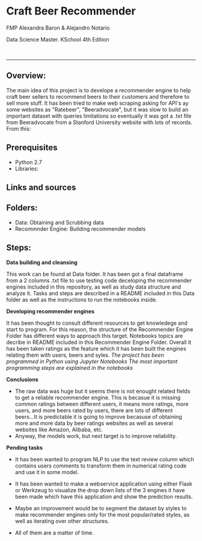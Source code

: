 # Craft Beer Recommender

FMP Alexandra Baron & Alejandro Notario

Data Science Master. KSchool 4th Edition

<br>
<hr>

## Overview:

The main idea of this project is to develope a recommender engine to help craft beer sellers to recommend beers to their customers and therefore to sell more stuff. It has been tried to make web scraping asking for API's ay some websites as "Ratebeer", "Beeradvocate", but it was slow to build an important dataset with queries limitations so eventually it was got a .txt file from Beeradvocate from a Stanford University website with lots of records. From this:

## Prerequisites
- Python 2.7
- Libraries:

## Links and sources


## Folders:

- Data: Obtaining and Scrubbing data 
- Recommnder Engine: Building recommender models

## Steps:

__Data building and cleansing__

This work can be found at Data folder. It has been got a final dataframe from a 2 columns .txt file to use testing code deceloping the recommender engines included in this repository, as well as study data structure and analyze it. Tasks and steps are described in a README included in this Data folder as well as the instructions to run the notebooks inside.  

__Developing recommender engines__

It has been thought to consult different resources to get knowledege and start to program. For this reason, the structure of the Recommender Engine Folder has different ways to approach this target. Notebooks topics are decribe in README included in this Recommender Engine Folder.
Overall it has been taken ratings as the feature which it has been built the engines relating them with users, beers and syles.
_The project has been programmed in Python using Jupyter Notebooks_
_The most important programming steps are explained in the notebooks_

__Conclusions__

- The raw data was huge but it seems there is not enought related fields to get a reliable recommender engine. This is becasue it is missing common ratings between different users, it means more ratings, more users, and more beers rated by users, there are lots of different beers...It is predictable it is going to improve becasuse of obtaining more and more data by beer ratings websites as well as several websites like Amazon, Alibaba, etc.
- Anyway, the models work, but next target is to improve reliability.


__Pending tasks__

- It has been wanted to program NLP to use the text review column which contains users comments to transform them in numerical rating code and use it in some model.

- It has been wanted to make a webservice application using either Flask or Werkzeug to visualize the drop down lists of the 3 engines it have been made which have this application and show the prediction results.

- Maybe an improvement would be to segment the dataset by styles to make recommender engines only for the most popular/rated styles, as well as iterating over other structures.

- All of them are a matter of time.

